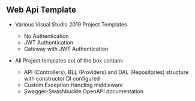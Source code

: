 ## Web Api Template

* Various Visual Studio 2019 Project Templates
  * No Authentication
  * JWT Authentication
  * Gateway with JWT Authentication

* All Project templates out of the box contain:
  * API (Controllers), BLL (Providers) and DAL (Repositories) structure with constructor DI configured
  * Custom Exception Handling middleware
  * Swagger-Swashbuckle OpenAPI documentation
